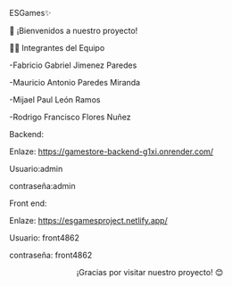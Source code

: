 ESGames✨

🚀 ¡Bienvenidos a nuestro proyecto!

👨‍💻 Integrantes del Equipo

-Fabricio Gabriel Jimenez Paredes

-Mauricio Antonio Paredes Miranda

-Mijael Paul León Ramos

-Rodrigo Francisco Flores Nuñez

Backend:

Enlaze: https://gamestore-backend-g1xi.onrender.com/

Usuario:admin

contraseña:admin


Front end:

Enlaze: https://esgamesproject.netlify.app/

Usuario: front4862

contraseña: front4862

<p align="center">
  ¡Gracias por visitar nuestro proyecto! 😊
</p>
